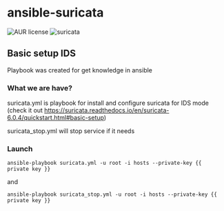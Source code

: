 # ansible-suricata
<img alt="AUR license" src="https://img.shields.io/aur/license/Apache%202"> <img alt="suricata" src="https://img.shields.io/amo/v/6.0.4?label=suricata">

## Basic setup IDS ##

Playbook was created for get knowledge in ansible

### What we are have? ###

suricata.yml is playbook for install and configure suricata for IDS mode (check it out https://suricata.readthedocs.io/en/suricata-6.0.4/quickstart.html#basic-setup)

suricata_stop.yml will stop service if it needs

### Launch ###

``` ansible-playbook suricata.yml -u root -i hosts --private-key {{ private key }} ```

and

``` ansible-playbook suricata_stop.yml -u root -i hosts --private-key {{ private key }} ```